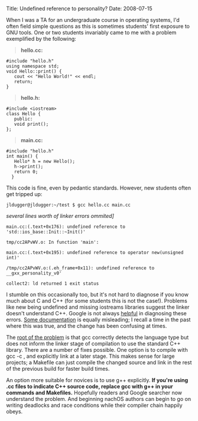 Title: Undefined reference to personality?
Date: 2008-07-15

When I was a TA for an undergraduate course in operating systems, I'd often
field simple questions as this is sometimes students' first exposure to GNU
tools. One or two students invariably came to me with a problem exemplified by
the following:

> **hello.cc:**

    #include "hello.h" 
    using namespace std; 
    void Hello::print() { 
       cout << "Hello World!" << endl; 
       return;
    }


> **hello.h:**

    #include <iostream>
    class Hello {
       public:
       void print();
    };

> **main.cc:**

    #include "hello.h"
    int main() {
       Hello* h = new Hello();
       h->print();
       return 0;
      }


This code is fine, even by pedantic standards. However, new students often get
tripped up:

`jldugger@jldugger:~/test $ gcc hello.cc main.cc`

_several lines worth of linker errors ommited]_

`main.cc:(.text+0x176): undefined reference to 'std::ios_base::Init::~Init()'`

`tmp/cc2APvWV.o: In function 'main':`

`main.cc:(.text+0x195): undefined reference to operator new(unsigned int)'`

`/tmp/cc2APvWV.o:(.eh_frame+0x11): undefined reference to __gxx_personality_v0'`

`collect2: ld returned 1 exit status`

I stumble on this occasionally too, but it's not hard to diagnose if you know
much about C and C++ (for some students this is not the case!). Problems like
new being undefined and missing iostreams libraries suggest the linker
doesn't understand C++. Google is not always [helpful][1] in diagnosing these
errors. [Some documentation][2] is equally misleading; I recall a time in the
past where this was true, and the change has been confusing at times.

The [root of the problem][3] is that gcc correctly detects the language type
but does not inform the linker stage of compilation to use the standard C++
library. There are a number of fixes possible. One option is to compile with
gcc -c , and explicitly link at a later stage. This makes sense for large
projects; a Makefile can just compile the changed source and link in the rest
of the previous build for faster build times.

An option more suitable for novices is to use g++ explicitly. **If you're
using .cc files to indicate C++ source code, replace **gcc** with **g++** in
your commands and Makefiles.** Hopefully readers and Google searcher now
understand the problem. And beginning nachOS authors can begin to go on 
writing deadlocks and race conditions while their compiler chain happily 
obeys.

   [1]: http://www.google.com/search?q=%2Ftmp%2Fcc2APvWV.o%3A(.eh_frame%2B0x11)%3A+undefined+reference+to+%60__gxx_personality_v0%27

   [2]: http://www.delorie.com/djgpp/doc/ug/basics/compiling.html

   [3]: http://jldugger.livejournal.com/10965.html?thread=13269#t13269

